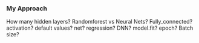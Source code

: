 ### My Approach 

How many hidden layers?
Randomforest vs Neural Nets?
Fully_connected?
activation?
default values?
net?
regression?
DNN?
model.fit?
epoch?
Batch size?
